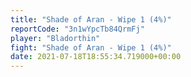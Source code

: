 ```yaml
---
title: "Shade of Aran - Wipe 1 (4%)"
reportCode: "3n1wYpcTb84QrmFj"
player: "Bladorthin"
fight: "Shade of Aran - Wipe 1 (4%)"
date: 2021-07-18T18:55:34.719000+00:00
---
```

